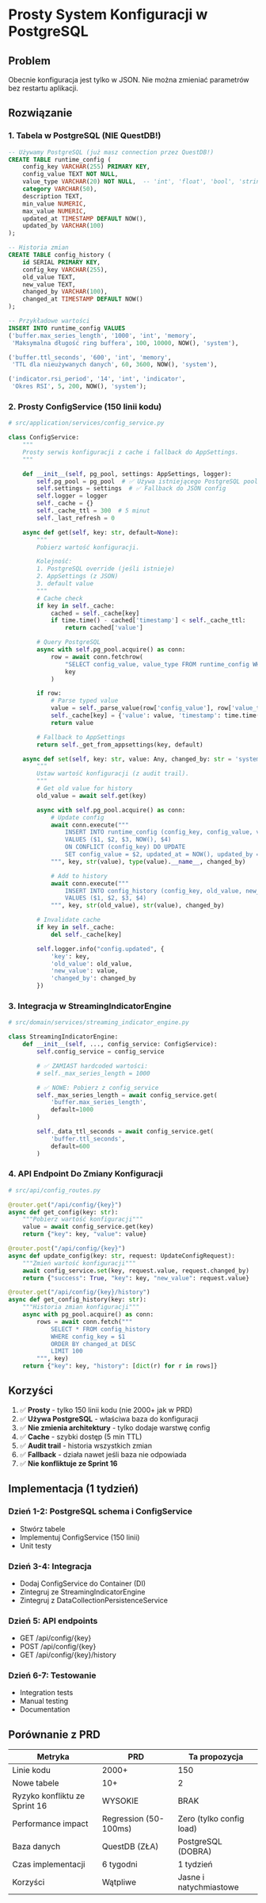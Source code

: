 # Prosty System Konfiguracji w PostgreSQL

## Problem
Obecnie konfiguracja jest tylko w JSON. Nie można zmieniać parametrów bez restartu aplikacji.

## Rozwiązanie

### 1. Tabela w PostgreSQL (NIE QuestDB!)

```sql
-- Używamy PostgreSQL (już masz connection przez QuestDB!)
CREATE TABLE runtime_config (
    config_key VARCHAR(255) PRIMARY KEY,
    config_value TEXT NOT NULL,
    value_type VARCHAR(20) NOT NULL,  -- 'int', 'float', 'bool', 'string'
    category VARCHAR(50),
    description TEXT,
    min_value NUMERIC,
    max_value NUMERIC,
    updated_at TIMESTAMP DEFAULT NOW(),
    updated_by VARCHAR(100)
);

-- Historia zmian
CREATE TABLE config_history (
    id SERIAL PRIMARY KEY,
    config_key VARCHAR(255),
    old_value TEXT,
    new_value TEXT,
    changed_by VARCHAR(100),
    changed_at TIMESTAMP DEFAULT NOW()
);

-- Przykładowe wartości
INSERT INTO runtime_config VALUES
('buffer.max_series_length', '1000', 'int', 'memory',
 'Maksymalna długość ring buffera', 100, 10000, NOW(), 'system'),

('buffer.ttl_seconds', '600', 'int', 'memory',
 'TTL dla nieużywanych danych', 60, 3600, NOW(), 'system'),

('indicator.rsi_period', '14', 'int', 'indicator',
 'Okres RSI', 5, 200, NOW(), 'system');
```

### 2. Prosty ConfigService (150 linii kodu)

```python
# src/application/services/config_service.py

class ConfigService:
    """
    Prosty serwis konfiguracji z cache i fallback do AppSettings.
    """

    def __init__(self, pg_pool, settings: AppSettings, logger):
        self.pg_pool = pg_pool  # ✅ Używa istniejącego PostgreSQL pool!
        self.settings = settings  # ✅ Fallback do JSON config
        self.logger = logger
        self._cache = {}
        self._cache_ttl = 300  # 5 minut
        self._last_refresh = 0

    async def get(self, key: str, default=None):
        """
        Pobierz wartość konfiguracji.

        Kolejność:
        1. PostgreSQL override (jeśli istnieje)
        2. AppSettings (z JSON)
        3. default value
        """
        # Cache check
        if key in self._cache:
            cached = self._cache[key]
            if time.time() - cached['timestamp'] < self._cache_ttl:
                return cached['value']

        # Query PostgreSQL
        async with self.pg_pool.acquire() as conn:
            row = await conn.fetchrow(
                "SELECT config_value, value_type FROM runtime_config WHERE config_key = $1",
                key
            )

        if row:
            # Parse typed value
            value = self._parse_value(row['config_value'], row['value_type'])
            self._cache[key] = {'value': value, 'timestamp': time.time()}
            return value

        # Fallback to AppSettings
        return self._get_from_appsettings(key, default)

    async def set(self, key: str, value: Any, changed_by: str = 'system'):
        """
        Ustaw wartość konfiguracji (z audit trail).
        """
        # Get old value for history
        old_value = await self.get(key)

        async with self.pg_pool.acquire() as conn:
            # Update config
            await conn.execute("""
                INSERT INTO runtime_config (config_key, config_value, value_type, updated_at, updated_by)
                VALUES ($1, $2, $3, NOW(), $4)
                ON CONFLICT (config_key) DO UPDATE
                SET config_value = $2, updated_at = NOW(), updated_by = $4
            """, key, str(value), type(value).__name__, changed_by)

            # Add to history
            await conn.execute("""
                INSERT INTO config_history (config_key, old_value, new_value, changed_by)
                VALUES ($1, $2, $3, $4)
            """, key, str(old_value), str(value), changed_by)

        # Invalidate cache
        if key in self._cache:
            del self._cache[key]

        self.logger.info("config.updated", {
            'key': key,
            'old_value': old_value,
            'new_value': value,
            'changed_by': changed_by
        })
```

### 3. Integracja w StreamingIndicatorEngine

```python
# src/domain/services/streaming_indicator_engine.py

class StreamingIndicatorEngine:
    def __init__(self, ..., config_service: ConfigService):
        self.config_service = config_service

        # ✅ ZAMIAST hardcoded wartości:
        # self._max_series_length = 1000

        # ✅ NOWE: Pobierz z config_service
        self._max_series_length = await config_service.get(
            'buffer.max_series_length',
            default=1000
        )

        self._data_ttl_seconds = await config_service.get(
            'buffer.ttl_seconds',
            default=600
        )
```

### 4. API Endpoint Do Zmiany Konfiguracji

```python
# src/api/config_routes.py

@router.get("/api/config/{key}")
async def get_config(key: str):
    """Pobierz wartość konfiguracji"""
    value = await config_service.get(key)
    return {"key": key, "value": value}

@router.post("/api/config/{key}")
async def update_config(key: str, request: UpdateConfigRequest):
    """Zmień wartość konfiguracji"""
    await config_service.set(key, request.value, request.changed_by)
    return {"success": True, "key": key, "new_value": request.value}

@router.get("/api/config/{key}/history")
async def get_config_history(key: str):
    """Historia zmian konfiguracji"""
    async with pg_pool.acquire() as conn:
        rows = await conn.fetch("""
            SELECT * FROM config_history
            WHERE config_key = $1
            ORDER BY changed_at DESC
            LIMIT 100
        """, key)
    return {"key": key, "history": [dict(r) for r in rows]}
```

## Korzyści

1. ✅ **Prosty** - tylko 150 linii kodu (nie 2000+ jak w PRD)
2. ✅ **Używa PostgreSQL** - właściwa baza do konfiguracji
3. ✅ **Nie zmienia architektury** - tylko dodaje warstwę config
4. ✅ **Cache** - szybki dostęp (5 min TTL)
5. ✅ **Audit trail** - historia wszystkich zmian
6. ✅ **Fallback** - działa nawet jeśli baza nie odpowiada
7. ✅ **Nie konfliktuje ze Sprint 16**

## Implementacja (1 tydzień)

### Dzień 1-2: PostgreSQL schema i ConfigService
- Stwórz tabele
- Implementuj ConfigService (150 linii)
- Unit testy

### Dzień 3-4: Integracja
- Dodaj ConfigService do Container (DI)
- Zintegruj ze StreamingIndicatorEngine
- Zintegruj z DataCollectionPersistenceService

### Dzień 5: API endpoints
- GET /api/config/{key}
- POST /api/config/{key}
- GET /api/config/{key}/history

### Dzień 6-7: Testowanie
- Integration tests
- Manual testing
- Documentation

## Porównanie z PRD

| Metryka | PRD | Ta propozycja |
|---------|-----|---------------|
| Linie kodu | 2000+ | 150 |
| Nowe tabele | 10+ | 2 |
| Ryzyko konfliktu ze Sprint 16 | WYSOKIE | BRAK |
| Performance impact | Regression (50-100ms) | Zero (tylko config load) |
| Baza danych | QuestDB (ZŁA) | PostgreSQL (DOBRA) |
| Czas implementacji | 6 tygodni | 1 tydzień |
| Korzyści | Wątpliwe | Jasne i natychmiastowe |
